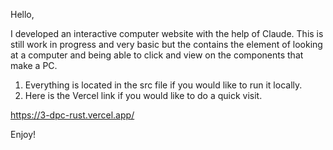 Hello,

I developed an interactive computer website with the help of Claude. This is still work in progress and very basic but the contains the element of looking at a computer and being able to click and view on
the components that make a PC.

1. Everything is located in the src file if you would like to run it locally.
2. Here is the Vercel link if you would like to do a quick visit.
   
https://3-dpc-rust.vercel.app/

Enjoy!
